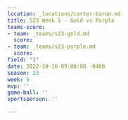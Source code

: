```yaml
---
location: _locations/carter-baron.md
title: S23 Week 5 - Gold vs Purple
teams-score:
- team: _teams/s23-gold.md
  score: 
- team: _teams/s23-purple.md
  score: 
field: "1"
date: 2022-10-16 09:00:00 -0400
season: 23
week: 5
mvp: ''
game-ball: ''
sportsperson: ''

---
```

